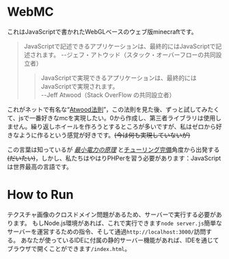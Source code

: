 # WebMC

これはJavaScriptで書かれたWebGLベースのウェブ版minecraftです。

> JavaScriptで記述できるアプリケーションは、最終的にはJavaScriptで記述されます。
--ジェフ・アトウッド（スタック・オーバーフローの共同設立者）
  >> JavaScriptで実現できるアプリケーションは、最終的にはJavaScriptで実現されます。  
     --Jeff Atwood（Stack OverFlow の共同設立者）

これがネットで有名な“[Atwood法則](https://blog.codinghorror.com/the-principle-of-least-power/)”，この法則を見た後、ずっと試してみたくて、jsで一番好きなmcを実現したい。0から作成し、第三者ライブラリは使用しません。繰り返しホイールを作ろうとするところが多いですが、私はゼロから好きなように作るという感覚が好きです。~~(今は何も実現していないが)~~

この言葉は知っているが _[最小電力の原理](https://www.w3.org/DesignIssues/Principles.html)_ と[チューリング完備](https://en.wikipedia.org/wiki/Turing_completeness)角度から出発する ~~(だいたい)~~，しかし、私たちはやはりPHPerを習う必要があります：JavaScriptは世界最高の言語です。

# How to Run

テクスチャ画像のクロスドメイン問題があるため、サーバーで実行する必要があります。
もしNode.js環境があれば、これで実行できます`node server.js`簡単なサーバーを運営するための指令、そして通過`http://localhost:3000/`訪問する。
あなたが使っているIDEに付属の静的サーバー機能があれば、IDEを通じてブラウザで開くことができます`/index.html`。
